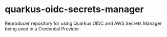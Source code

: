 # quarkus-oidc-secrets-manager
Reproducer repository for using Quarkus OIDC and AWS Secrets Manager being used in a Credential Provider
